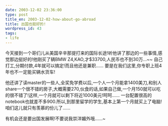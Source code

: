 ```yaml
---
date: 2003-12-02 23:36:00
type: post
title_en: 2003-12-02-how-about-go-abroad
title: 出国也挺好的!
wordpress_id: 43
tags:
- life
---
```


今天接到一个哥们儿从美国辛辛那提打来的国际长途!听他讲了那边的一些事情,感觉那边挺好的!他刚买了辆BMW Z4,KAO,才$33700,人民币也不到30万...~~ 自己打工,分期付款,4年就可以搞定!而且他还是兼职...... 要是在我们这里,你专职上班4年也不一定能买辆水货车!

他还讲了读master的一些人,全奖免学费以后,一个人一个月能拿1400美刀,和别人share一个很不错的房子,大概需要270,伙食的话,如果自己做,一个月150就可以吃的很不错了!这样,一个月就可以剩下将近1000美元!呵呵...... 一台配置很高的notebook也就差不多900.所以,到那里留学的学生,基本上第一个月就买上了电脑!咱们这儿就只有羡慕的份儿了......

有机会还是要出国发展啊!不要说我崇洋媚外哦......~

[](http://www.icbean.com/nickcheng/default.asp?cat=1)
